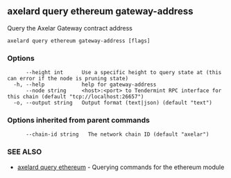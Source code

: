 ## axelard query ethereum gateway-address

Query the Axelar Gateway contract address

```
axelard query ethereum gateway-address [flags]
```

### Options

```
      --height int      Use a specific height to query state at (this can error if the node is pruning state)
  -h, --help            help for gateway-address
      --node string     <host>:<port> to Tendermint RPC interface for this chain (default "tcp://localhost:26657")
  -o, --output string   Output format (text|json) (default "text")
```

### Options inherited from parent commands

```
      --chain-id string   The network chain ID (default "axelar")
```

### SEE ALSO

- [axelard query ethereum](axelard_query_ethereum.md)	 - Querying commands for the ethereum module
